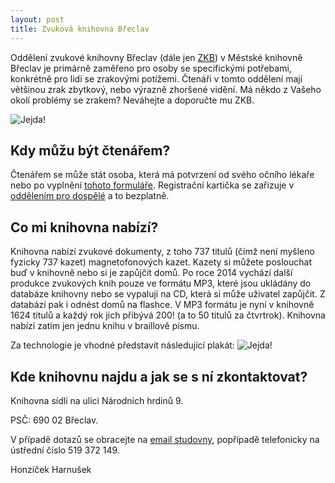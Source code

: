 ```yaml
---
layout: post
title: Zvuková knihovna Břeclav
---
```


Oddělení zvukové knihovny Břeclav \(dále jen [ZKB](http://www.knihovna-bv.cz/index.php?path=zvukova/)\) v Městské knihovně Břeclav je primárně zaměřeno pro osoby se specifickými potřebami, konkrétně pro lidi se zrakovými potížemi. Čtenáři v tomto oddělení mají většinou zrak zbytkový, nebo výrazně zhoršené vidění. Má někdo z Vašeho okolí problémy se zrakem? Neváhejte a doporučte mu ZKB.

![Jejda!](C:\Users\Aether\Documents\GitHub\Elnessa.github.io\images\zvukova.jpg)

## Kdy můžu být čtenářem? 

Čtenářem se může stát osoba, která má potvrzení od svého očního lékaře nebo po vyplnění [tohoto formuláře](https://formulare.mpsv.cz/oksluzby/cs/form/edit.jsp?CMD=EditForm&FN=OZPPO150101573&SSID=bHLbFohrVODV.PUhmrMKVTiwDiC9YtTO). Registrační kartička se zařizuje v [oddělením pro dospělé](http://www.knihovna-bv.cz/index.php?path=dospele/) a to bezplatně.

## Co mi knihovna nabízí?

Knihovna nabízí zvukové dokumenty, z toho 737 titulů (čímž není myšleno fyzicky 737 kazet) magnetofonových kazet. Kazety si můžete poslouchat buď v knihovně nebo si je zapůjčit domů. Po roce 2014 vychází další produkce zvukových knih pouze ve formátu MP3, které jsou ukládány do databáze knihovny nebo se vypalují na CD, která si může uživatel zapůjčit. Z databází pak i odnést domů na flashce. V MP3 formátu je nyní v knihovně 1624 titulů a každý rok jich přibývá 200! \(a to 50 titulů za čtvrtrok\). Knihovna nabízí zatím jen jednu knihu v braillově písmu. 

Za technologie je vhodné představit následující plakát: 
![Jejda!](http://4.bp.blogspot.com/-kGrNO7jk2qI/Ula2khmejTI/AAAAAAAABkk/wNh5hlPQWIE/s1600/zvuktech.jpg)

## Kde knihovnu najdu a jak se s ní zkontaktovat?

Knihovna sídlí na ulici Národních hrdinů 9.

PSČ: 690 02 Břeclav.

V případě dotazů se obracejte na [email studovny](studovna@knihovna-bv.cz "studovna@knihovna-bv.cz"), popřípadě telefonicky na ústřední číslo 519 372 149.


Honzíček Harnušek
